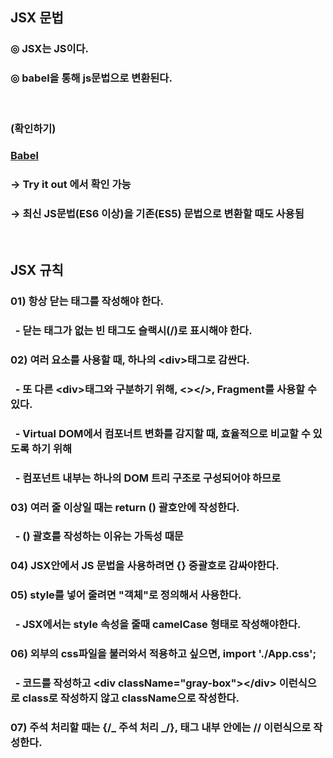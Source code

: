 ## JSX 문법

### ◎ JSX는 JS이다.

### ◎ babel을 통해 js문법으로 변환된다.

<br>

### (확인하기)

### [Babel](https://babeljs.io/)

### → Try it out 에서 확인 가능

### → 최신 JS문법(ES6 이상)을 기존(ES5) 문법으로 변환할 때도 사용됨

<br>

## JSX 규칙

### 01) 항상 닫는 태그를 작성해야 한다.

### &nbsp; - 닫는 태그가 없는 빈 태그도 슬랙시(/)로 표시해야 한다.

### 02) 여러 요소를 사용할 때, 하나의 &lt;div&gt;태그로 감싼다.

### &nbsp; - 또 다른 &lt;div&gt;태그와 구분하기 위해, &lt;&gt;&lt;/&gt;, Fragment를 사용할 수 있다.

### &nbsp; - Virtual DOM에서 컴포너트 변화를 감지할 때, 효율적으로 비교할 수 있도록 하기 위해

### &nbsp; - 컴포넌트 내부는 하나의 DOM 트리 구조로 구성되어야 하므로

### 03) 여러 줄 이상일 때는 return () 괄호안에 작성한다.

### &nbsp; - () 괄호를 작성하는 이유는 가독성 때문

### 04) JSX안에서 JS 문법을 사용하려면 {} 중괄호로 감싸야한다.

### 05) style를 넣어 줄려면 "객체"로 정의해서 사용한다.

### &nbsp; - JSX에서는 style 속성을 줄때 camelCase 형태로 작성해야한다.

### 06) 외부의 css파일을 불러와서 적용하고 싶으면, import './App.css';

### &nbsp; - 코드를 작성하고 &lt;div className="gray-box"&gt;&lt;/div&gt; 이런식으로 class로 작성하지 않고 <b>className</b>으로 작성한다.

### 07) 주석 처리할 때는 <b>{/_ 주석 처리 _/}</b>, 태그 내부 안에는 <b>//</b> 이런식으로 작성한다.
